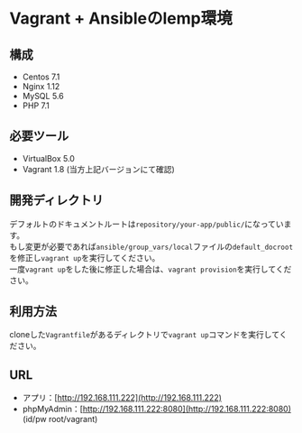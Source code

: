 # Vagrant + Ansibleのlemp環境

## 構成
- Centos 7.1
- Nginx 1.12
- MySQL 5.6
- PHP 7.1

## 必要ツール
- VirtualBox 5.0
- Vagrant 1.8
(当方上記バージョンにて確認)

## 開発ディレクトリ
デフォルトのドキュメントルートは`repository/your-app/public/`になっています。  
もし変更が必要であれば`ansible/group_vars/local`ファイルの`default_docroot`を修正し`vagrant up`を実行してください。  
一度`vagrant up`をした後に修正した場合は、`vagrant provision`を実行してください。

## 利用方法
cloneした`Vagrantfile`があるディレクトリで`vagrant up`コマンドを実行してください。  

## URL
- アプリ：[http://192.168.111.222](http://192.168.111.222)
- phpMyAdmin：[http://192.168.111.222:8080](http://192.168.111.222:8080) (id/pw root/vagrant)